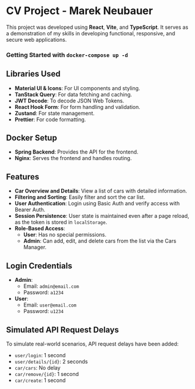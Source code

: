 # CV Project - Marek Neubauer

This project was developed using **React**, **Vite**, and **TypeScript**.
It serves as a demonstration of my skills in developing functional, responsive, and secure web applications.

### Getting Started with `docker-compose up -d`

## Libraries Used

- **Material UI & Icons**: For UI components and styling.
- **TanStack Query**: For data fetching and caching.
- **JWT Decode**: To decode JSON Web Tokens.
- **React Hook Form**: For form handling and validation.
- **Zustand**: For state management.
- **Prettier**: For code formatting.

## Docker Setup

- **Spring Backend**: Provides the API for the frontend.
- **Nginx**: Serves the frontend and handles routing.

## Features

- **Car Overview and Details**: View a list of cars with detailed information.
- **Filtering and Sorting**: Easily filter and sort the car list.
- **User Authentication**: Login using Basic Auth and verify access with Bearer Auth.
- **Session Persistence**: User state is maintained even after a page reload, as the token is stored in `localStorage`.
- **Role-Based Access**:
    - **User**: Has no special permissions.
    - **Admin**: Can add, edit, and delete cars from the list via the Cars Manager.

## Login Credentials

- **Admin**:
    - Email: `admin@email.com`
    - Password: `a1234`
- **User**:
    - Email: `user@email.com`
    - Password: `u1234`

## Simulated API Request Delays

To simulate real-world scenarios, API request delays have been added:

- `user/login`: 1 second
- `user/details/{id}`: 2 seconds
- `car/cars`: No delay
- `car/remove/{id}`: 1 second
- `car/create`: 1 second
